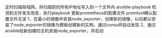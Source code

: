 定时扫描局域网，将扫描到的所有IP地址写入到一个文件内
ansible-playbook 检测到文件发生改变，执行playbook
更新prometheus的配置文件
promtool确认配置文件无误
1、在最小的镜像中安装node_exporter，创建新的镜像，以后都以安装了node_exporter的镜像为模板创建新的实例。通过consulR自动发现
2、通过ansible给新创建的主机安装node_exporter，并启动